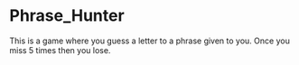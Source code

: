# Phrase_Hunter
This is a game where you guess a letter to a phrase given to you. Once you miss 5 times then you lose.
